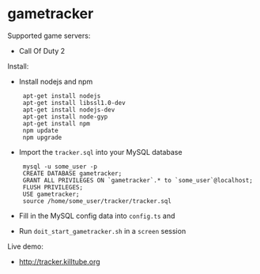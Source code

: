 # gametracker

Supported game servers:

 - Call Of Duty 2

Install:

 - Install nodejs and npm

		apt-get install nodejs
		apt-get install libssl1.0-dev
		apt-get install nodejs-dev
		apt-get install node-gyp
		apt-get install npm
		npm update
		npm upgrade

 - Import the `tracker.sql` into your MySQL database

		mysql -u some_user -p
		CREATE DATABASE gametracker;
		GRANT ALL PRIVILEGES ON `gametracker`.* to `some_user`@localhost;
		FLUSH PRIVILEGES;
		USE gametracker;
		source /home/some_user/tracker/tracker.sql

 - Fill in the MySQL config data into `config.ts` and

 - Run `doit_start_gametracker.sh` in a `screen` session

Live demo:

 - http://tracker.killtube.org
